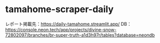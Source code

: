 # tamahome-scraper-daily

レポート掲載先：https://daily-tamahome.streamlit.app/
DB：https://console.neon.tech/app/projects/divine-snow-72802097/branches/br-super-truth-a1d3h97r/tables?database=neondb
